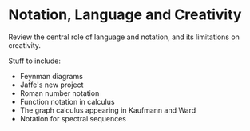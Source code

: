 # Notation, Language and Creativity

Review the central role of language and notation, and its limitations on creativity.

Stuff to include:
- Feynman diagrams
- Jaffe's new project
- Roman number notation
- Function notation in calculus
- The graph calculus appearing in Kaufmann and Ward
- Notation for spectral sequences
